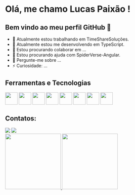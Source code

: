 # Olá, me chamo Lucas Paixão ! 
## Bem vindo ao meu perfil GitHub 👋

- 🔭 Atualmente estou trabalhando em TimeShareSoluções.
- 🌱 Atualmente estou me desenvolvendo em TypeScript.
- 👯 Estou procurando colaborar em ...
- 🤔 Estou procurando ajuda com SpiderVerse-Angular.
- 💬 Pergunte-me sobre ...
- ⚡ Curiosidade: ...

## Ferramentas e Tecnologias
<img src="https://cdn.jsdelivr.net/gh/devicons/devicon/icons/angularjs/angularjs-original.svg" width="40" height="40"/> <img src="https://cdn.jsdelivr.net/gh/devicons/devicon/icons/css3/css3-original.svg" width="40" height="40"/> <img src="https://cdn.jsdelivr.net/gh/devicons/devicon/icons/git/git-original.svg" width="40" height="40"/> <img src="https://cdn.jsdelivr.net/gh/devicons/devicon/icons/html5/html5-plain-wordmark.svg" width="40" height="40"/> <img src="https://cdn.jsdelivr.net/gh/devicons/devicon/icons/javascript/javascript-original.svg" width="40" height="40"/> <img src="https://cdn.jsdelivr.net/gh/devicons/devicon/icons/nodejs/nodejs-plain-wordmark.svg" width="40" height="40"/> <img src="https://cdn.jsdelivr.net/gh/devicons/devicon/icons/typescript/typescript-original.svg" width="40" height="40"/> <img src="https://cdn.jsdelivr.net/gh/devicons/devicon/icons/tailwindcss/tailwindcss-original-wordmark.svg" width="40" height="40"/>

## Contatos:

<div>
<a href="https://instagram.com/lucasgpaixaodev" target="_blank"><img src="https://img.shields.io/badge/-Instagram-%23E4405F?style=for-the-badge&logo=instagram&logoColor=white" target="_blank"></a>
<a href="https://www.linkedin.com/in/lucaspaixaodev" target="_blank"><img src="https://img.shields.io/badge/-LinkedIn-%230077B5?style=for-the-badge&logo=linkedin&logoColor=white" target="_blank"></a>   
</div>

<div>
<a href="https://github.com/lucaspaixaodev">
<img height="180em" src="https://github-readme-stats.vercel.app/api/top-langs/?lucaspaixaodev&layout=compact&langs_count=7&theme=dracula"/>
<img height="180em" src="https://github-readme-stats.vercel.app/api?username=lucaspaixaodev&show_icons=true&theme=dracula&include_all_commits=true&count_private=true"/>
</div>
